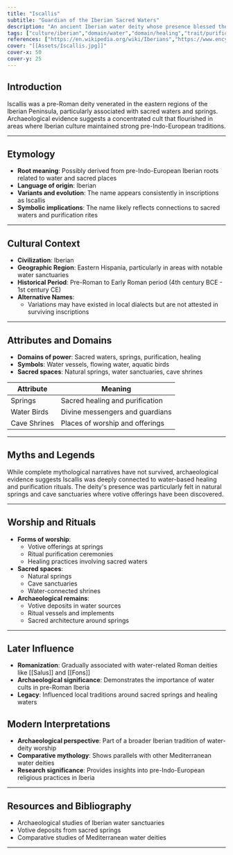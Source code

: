 ```yaml
---
title: "Iscallis"
subtitle: "Guardian of the Iberian Sacred Waters"
description: "An ancient Iberian water deity whose presence blessed the sacred springs and rivers of eastern Hispania"
tags: ["culture/iberian","domain/water","domain/healing","trait/purification","region/eastern-hispania"]
references: ["https://en.wikipedia.org/wiki/Iberians","https://www.encyclopedia.com/environment/encyclopedias-almanacs-transcripts-and-maps/iberian-religion","https://herminiusmons.wordpress.com/2020/02/06/lusitanian-deities-with-scarce-archaeological-evidence/"]
cover: "[[Assets/Iscallis.jpg]]"
cover-x: 50
cover-y: 25
---
```

## Introduction
Iscallis was a pre-Roman deity venerated in the eastern regions of the Iberian Peninsula, particularly associated with sacred waters and springs. Archaeological evidence suggests a concentrated cult that flourished in areas where Iberian culture maintained strong pre-Indo-European traditions.

---

## Etymology

- **Root meaning**: Possibly derived from pre-Indo-European Iberian roots related to water and sacred places
- **Language of origin**: Iberian
- **Variants and evolution**: The name appears consistently in inscriptions as Iscallis
- **Symbolic implications**: The name likely reflects connections to sacred waters and purification rites

---

##  Cultural Context

- **Civilization**: Iberian
- **Geographic Region**: Eastern Hispania, particularly in areas with notable water sanctuaries
- **Historical Period**: Pre-Roman to Early Roman period (4th century BCE - 1st century CE)
- **Alternative Names**:
  - Variations may have existed in local dialects but are not attested in surviving inscriptions

---

## Attributes and Domains

- **Domains of power**: Sacred waters, springs, purification, healing
- **Symbols**: Water vessels, flowing water, aquatic birds
- **Sacred spaces**: Natural springs, water sanctuaries, cave shrines

| Attribute | Meaning |
|-----------|----------|
| Springs | Sacred healing and purification |
| Water Birds | Divine messengers and guardians |
| Cave Shrines | Places of worship and offerings |

---

## Myths and Legends

While complete mythological narratives have not survived, archaeological evidence suggests Iscallis was deeply connected to water-based healing and purification rituals. The deity's presence was particularly felt in natural springs and cave sanctuaries where votive offerings have been discovered.

---

## Worship and Rituals

- **Forms of worship**: 
  - Votive offerings at springs
  - Ritual purification ceremonies
  - Healing practices involving sacred waters
- **Sacred spaces**: 
  - Natural springs
  - Cave sanctuaries
  - Water-connected shrines
- **Archaeological remains**: 
  - Votive deposits in water sources
  - Ritual vessels and implements
  - Sacred architecture around springs

---

## Later Influence

- **Romanization**: Gradually associated with water-related Roman deities like [[Salus]] and [[Fons]]
- **Archaeological significance**: Demonstrates the importance of water cults in pre-Roman Iberia
- **Legacy**: Influenced local traditions around sacred springs and healing waters

## Modern Interpretations

- **Archaeological perspective**: Part of a broader Iberian tradition of water-deity worship
- **Comparative mythology**: Shows parallels with other Mediterranean water deities
- **Research significance**: Provides insights into pre-Indo-European religious practices in Iberia

---

## Resources and Bibliography

- Archaeological studies of Iberian water sanctuaries
- Votive deposits from sacred springs
- Comparative studies of Mediterranean water deities

---